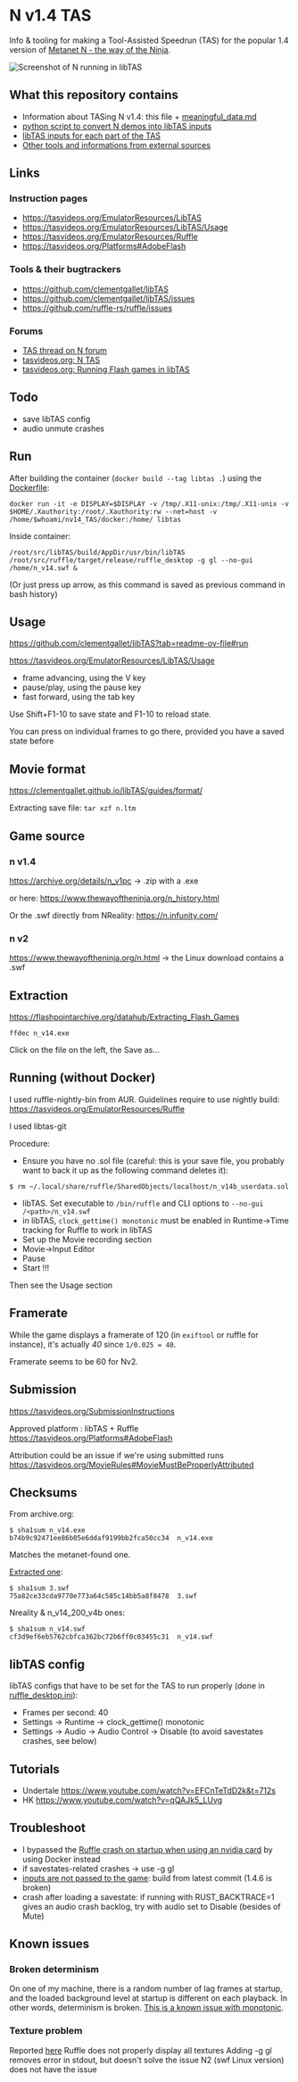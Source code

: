 # N v1.4 TAS

Info & tooling for making a Tool-Assisted Speedrun (TAS) for the popular 1.4 version of [Metanet N - the way of the Ninja](https://www.metanetsoftware.com/game/n).

![Screenshot of N running in libTAS](screenshot.png)

## What this repository contains

- Information about TASing N v1.4: this file + [meaningful_data.md](meaningful_data.md)
- [python script to convert N demos into libTAS inputs](converter.py)
- [libTAS inputs for each part of the TAS](tas/)
- [Other tools and informations from external sources](external/)

## Links
### Instruction pages
- https://tasvideos.org/EmulatorResources/LibTAS
- https://tasvideos.org/EmulatorResources/LibTAS/Usage
- https://tasvideos.org/EmulatorResources/Ruffle
- https://tasvideos.org/Platforms#AdobeFlash
### Tools & their bugtrackers
- https://github.com/clementgallet/libTAS
- https://github.com/clementgallet/libTAS/issues
- https://github.com/ruffle-rs/ruffle/issues
### Forums
- [TAS thread on N forum](https://forum.droni.es/viewtopic.php?f=20&t=4468&p=177293&sid=6f5f179201d5b44d889afbe5865cb685#p177293)
- [tasvideos.org: N TAS](https://tasvideos.org/Forum/Topics/9371)
- [tasvideos.org: Running Flash games in libTAS](https://tasvideos.org/Forum/Topics/20547)

## Todo
- save libTAS config
- audio unmute crashes

## Run

After building the container (`docker build --tag libtas .`) using the [Dockerfile](Dockerfile):
```
docker run -it -e DISPLAY=$DISPLAY -v /tmp/.X11-unix:/tmp/.X11-unix -v $HOME/.Xauthority:/root/.Xauthority:rw --net=host -v /home/$whoami/nv14_TAS/docker:/home/ libtas
```

Inside container:
```
/root/src/libTAS/build/AppDir/usr/bin/libTAS /root/src/ruffle/target/release/ruffle_desktop -g gl --no-gui /home/n_v14.swf &
```
(Or just press up arrow, as this command is saved as previous command in bash history)

## Usage
https://github.com/clementgallet/libTAS?tab=readme-ov-file#run

https://tasvideos.org/EmulatorResources/LibTAS/Usage
- frame advancing, using the V key
- pause/play, using the pause key
- fast forward, using the tab key

Use Shift+F1-10 to save state and F1-10 to reload state.

You can press on individual frames to go there, provided you have a saved state before

## Movie format
https://clementgallet.github.io/libTAS/guides/format/

Extracting save file: `tar xzf n.ltm`

## Game source
### n v1.4
https://archive.org/details/n_v1pc → .zip with a .exe

or here: https://www.thewayoftheninja.org/n_history.html

Or the .swf directly from NReality: https://n.infunity.com/

### n v2
https://www.thewayoftheninja.org/n.html -> the Linux download contains a .swf

## Extraction
https://flashpointarchive.org/datahub/Extracting_Flash_Games

```
ffdec n_v14.exe
```

Click on the file on the left, the Save as...

## Running (without Docker)
I used ruffle-nightly-bin from AUR. Guidelines require to use nightly build: https://tasvideos.org/EmulatorResources/Ruffle

I used libtas-git

Procedure:
- Ensure you have no .sol file (careful: this is your save file, you probably want to back it up as the following command deletes it):
```
$ rm ~/.local/share/ruffle/SharedObjects/localhost/n_v14b_userdata.sol

```
- libTAS. Set executable to `/bin/ruffle` and CLI options to `--no-gui /<path>/n_v14.swf`
- in libTAS, `clock_gettime() monotonic` must be enabled in Runtime->Time tracking for Ruffle to work in libTAS
- Set up the Movie recording section
- Movie->Input Editor
- Pause
- Start !!!

Then see the Usage section

## Framerate
While the game displays a framerate of 120 (in `exiftool` or ruffle for instance), it's actually *40* since `1/0.025 = 40`.

Framerate seems to be 60 for Nv2.


## Submission
https://tasvideos.org/SubmissionInstructions

Approved platform : libTAS + Ruffle https://tasvideos.org/Platforms#AdobeFlash

Attribution could be an issue if we're using submitted runs https://tasvideos.org/MovieRules#MovieMustBeProperlyAttributed

## Checksums

From archive.org:
```
$ sha1sum n_v14.exe 
b74b9c92471ee86b05e6ddaf9199bb2fca50cc34  n_v14.exe
```
Matches the metanet-found one.

[Extracted one](external/n_v14.swf):
```
$ sha1sum 3.swf
75a82ce33cda9770e773a64c585c14bb5a8f8478  3.swf
```

Nreality & n_v14_200_v4b ones:
```
$ sha1sum n_v14.swf 
cf3d9ef6eb5762cbfca362bc72b6ff0c03455c31  n_v14.swf
```

## libTAS config
libTAS configs that have to be set for the TAS to run properly (done in [ruffle_desktop.ini](docker/ruffle_desktop.ini)):
- Frames per second: 40
- Settings → Runtime → clock_gettime() monotonic
- Settings → Audio → Audio Control → Disable (to avoid savestates crashes, see below)

## Tutorials
- Undertale https://www.youtube.com/watch?v=EFCnTeTdD2k&t=712s
- HK https://www.youtube.com/watch?v=qQAJk5_LUvg

## Troubleshoot
- I bypassed the [Ruffle crash on startup when using an nvidia card](https://github.com/clementgallet/libTAS/issues/656) by using Docker instead
- if savestates-related crashes -> use -g gl
- [inputs are not passed to the game](https://github.com/clementgallet/libTAS/issues/652): build from latest commit (1.4.6 is broken)
- crash after loading a savestate: if running with RUST_BACKTRACE=1 gives an audio crash backlog, try with audio set to Disable (besides of Mute)

## Known issues
### Broken determinism
On one of my machine, there is a random number of lag frames at startup, and the loaded background level at startup is different on each playback. In other words, determinism is broken. [This is a known issue with monotonic](https://discord.com/channels/726811446498820198/726811447262183477/1352571040684969988).
### Texture problem
Reported [here](https://github.com/ruffle-rs/ruffle/issues/21776)
Ruffle does not properly display all textures
Adding -g gl removes error in stdout, but doesn't solve the issue
N2 (swf Linux version) does not have the issue
